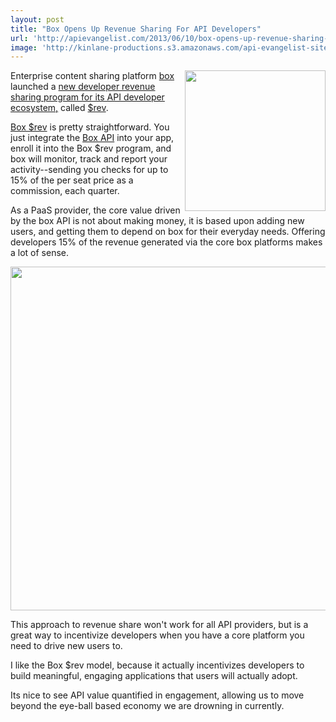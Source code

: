 ```yaml
---
layout: post
title: "Box Opens Up Revenue Sharing For API Developers"
url: 'http://apievangelist.com/2013/06/10/box-opens-up-revenue-sharing-for-its-developers/'
image: 'http://kinlane-productions.s3.amazonaws.com/api-evangelist-site/building-blocks/box-logo.png'
---
```


[<img class="c1" src="https://s3.amazonaws.com/kinlane-productions/api-evangelist/box/box-logo.png" alt="" width="225" align="right" />][1]

Enterprise content sharing platform [box][1] launched a [new developer revenue sharing program for its API developer ecosystem,][2] called [$rev][3].

[Box $rev][3] is pretty straightforward. You just integrate the [Box API][4] into your app, enroll it into the Box $rev program, and box will monitor, track and report your activity--sending you checks for up to 15% of the per seat price as a commission, each quarter.

As a PaaS provider, the core value driven by the box API is not about making money, it is based upon adding new users, and getting them to depend on box for their everyday needs. Offering developers 15% of the revenue generated via the core box platforms makes a lot of sense.

[<img class="c2" src="https://s3.amazonaws.com/kinlane-productions/api-evangelist/box/box-rev.png" alt="" width="550" />][5]

This approach to revenue share won't work for all API providers, but is a great way to incentivize developers when you have a core platform you need to drive new users to.

I like the Box $rev model, because it actually incentivizes developers to build meaningful, engaging applications that users will actually adopt.

Its nice to see API value quantified in engagement, allowing us to move beyond the eye-ball based economy we are drowning in currently.

   [1]: http://box.com (Box)
   [2]: http://developers.blog.box.com/2013/06/06/welcome-to-the-new-app-economy-introducing-box-rev/ (new developer revenue sharing program with its API developer ecosystem)
   [3]: http://content.box.com/?elqPURLPage=215
   [4]: http://developers.box.com/
   [5]: http://content.box.com/?elqPURLPage=215 (Box)
